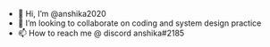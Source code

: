 - 👋 Hi, I’m @anshika2020
- 💞️ I’m looking to collaborate on coding and system design practice 
- 📫 How to reach me @ discord anshika#2185

<!---
anshika2020/anshika2020 is a ✨ special ✨ repository because its `README.md` (this file) appears on your GitHub profile.
You can click the Preview link to take a look at your changes.
--->
